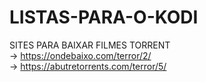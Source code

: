 # LISTAS-PARA-O-KODI

SITES PARA BAIXAR FILMES TORRENT
<br>
-> https://ondebaixo.com/terror/2/
<br>
-> https://abutretorrents.com/terror/5/
